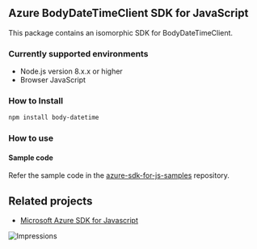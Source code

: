 ## Azure BodyDateTimeClient SDK for JavaScript

This package contains an isomorphic SDK for BodyDateTimeClient.

### Currently supported environments

- Node.js version 8.x.x or higher
- Browser JavaScript

### How to Install

```bash
npm install body-datetime
```

### How to use

#### Sample code

Refer the sample code in the [azure-sdk-for-js-samples](https://github.com/Azure/azure-sdk-for-js-samples) repository.

## Related projects

- [Microsoft Azure SDK for Javascript](https://github.com/Azure/azure-sdk-for-js)


![Impressions](https://azure-sdk-impressions.azurewebsites.net/api/impressions/azure-sdk-for-js%2Fsdk%2Fcdn%2Farm-cdn%2FREADME.png)